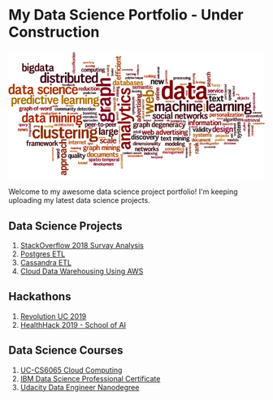 # My Data Science Portfolio - Under Construction

![pic](https://github.com/JuntaoDong/DataSciencePortfolio/blob/master/data-science.png)

Welcome to my awesome data science project portfolio! I'm keeping uploading my latest data science projects.

## Data Science Projects

1. [StackOverflow 2018 Survay Analysis](https://github.com/JuntaoDong/DataSciencePortfolio/tree/master/StackOverflow%202018%20Survey)
1. [Postgres ETL](https://github.com/JuntaoDong/DataSciencePortfolio/tree/master/Udacity%20Data%20Engineer%20Nanodegree/Project%20-%20Data%20Modeling%20with%20Postgres)
1. [Cassandra ETL](https://github.com/JuntaoDong/DataSciencePortfolio/tree/master/Udacity%20Data%20Engineer%20Nanodegree/Project%20-%20Data%20Modeling%20with%20Cassandra)
1. [Cloud Data Warehousing Using AWS](https://github.com/JuntaoDong/DataSciencePortfolio/tree/master/Udacity%20Data%20Engineer%20Nanodegree/Project%20-%20Data%20Warehouse)

## Hackathons

1. [Revolution UC 2019](https://github.com/JuntaoDong/RevolutionUC_2019)
1. [HealthHack 2019 - School of AI](https://github.com/JuntaoDong/HealthHack2019)

## Data Science Courses

1. [UC-CS6065 Cloud Computing]()
1. [IBM Data Science Professional Certificate](https://github.com/JuntaoDong/DataSciencePortfolio/tree/master/IBM%20Data%20Science%20Professional%20Certificate)
1. [Udacity Data Engineer Nanodegree](https://github.com/JuntaoDong/DataSciencePortfolio/tree/master/Udacity%20Data%20Engineer%20Nanodegree)
